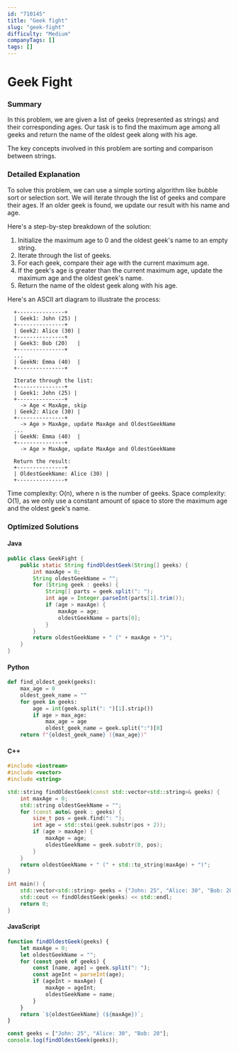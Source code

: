 ```yaml
---
id: "710145"
title: "Geek fight"
slug: "geek-fight"
difficulty: "Medium"
companyTags: []
tags: []
---
```


**Geek Fight**
==================

### Summary
In this problem, we are given a list of geeks (represented as strings) and their corresponding ages. Our task is to find the maximum age among all geeks and return the name of the oldest geek along with his age.

The key concepts involved in this problem are sorting and comparison between strings.

### Detailed Explanation
To solve this problem, we can use a simple sorting algorithm like bubble sort or selection sort. We will iterate through the list of geeks and compare their ages. If an older geek is found, we update our result with his name and age.

Here's a step-by-step breakdown of the solution:

1. Initialize the maximum age to 0 and the oldest geek's name to an empty string.
2. Iterate through the list of geeks.
3. For each geek, compare their age with the current maximum age.
4. If the geek's age is greater than the current maximum age, update the maximum age and the oldest geek's name.
5. Return the name of the oldest geek along with his age.

Here's an ASCII art diagram to illustrate the process:
```
  +---------------+
  | Geek1: John (25) |
  +---------------+
  | Geek2: Alice (30) |
  +---------------+
  | Geek3: Bob (20)   |
  +---------------+
  ...
  | GeekN: Emma (40)  |
  +---------------+

  Iterate through the list:
  +---------------+
  | Geek1: John (25) |
  +---------------+
    -> Age < MaxAge, skip
  | Geek2: Alice (30) |
  +---------------+
    -> Age > MaxAge, update MaxAge and OldestGeekName
  ...
  | GeekN: Emma (40)  |
  +---------------+
    -> Age > MaxAge, update MaxAge and OldestGeekName

  Return the result:
  +---------------+
  | OldestGeekName: Alice (30) |
  +---------------+
```
Time complexity: O(n), where n is the number of geeks.
Space complexity: O(1), as we only use a constant amount of space to store the maximum age and the oldest geek's name.

### Optimized Solutions

#### Java
```java
public class GeekFight {
    public static String findOldestGeek(String[] geeks) {
        int maxAge = 0;
        String oldestGeekName = "";
        for (String geek : geeks) {
            String[] parts = geek.split(": ");
            int age = Integer.parseInt(parts[1].trim());
            if (age > maxAge) {
                maxAge = age;
                oldestGeekName = parts[0];
            }
        }
        return oldestGeekName + " (" + maxAge + ")";
    }
}
```

#### Python
```python
def find_oldest_geek(geeks):
    max_age = 0
    oldest_geek_name = ""
    for geek in geeks:
        age = int(geek.split(": ")[1].strip())
        if age > max_age:
            max_age = age
            oldest_geek_name = geek.split(":")[0]
    return f"{oldest_geek_name} ({max_age})"
```

#### C++
```cpp
#include <iostream>
#include <vector>
#include <string>

std::string findOldestGeek(const std::vector<std::string>& geeks) {
    int maxAge = 0;
    std::string oldestGeekName = "";
    for (const auto& geek : geeks) {
        size_t pos = geek.find(": ");
        int age = std::stoi(geek.substr(pos + 2));
        if (age > maxAge) {
            maxAge = age;
            oldestGeekName = geek.substr(0, pos);
        }
    }
    return oldestGeekName + " (" + std::to_string(maxAge) + ")";
}

int main() {
    std::vector<std::string> geeks = {"John: 25", "Alice: 30", "Bob: 20"};
    std::cout << findOldestGeek(geeks) << std::endl;
    return 0;
}
```

#### JavaScript
```javascript
function findOldestGeek(geeks) {
    let maxAge = 0;
    let oldestGeekName = "";
    for (const geek of geeks) {
        const [name, age] = geek.split(": ");
        const ageInt = parseInt(age);
        if (ageInt > maxAge) {
            maxAge = ageInt;
            oldestGeekName = name;
        }
    }
    return `${oldestGeekName} (${maxAge})`;
}

const geeks = ["John: 25", "Alice: 30", "Bob: 20"];
console.log(findOldestGeek(geeks));
```